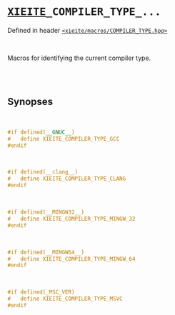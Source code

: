 # [`XIEITE`](../../docs/macros.md)`_COMPILER_TYPE_...`
Defined in header [`<xieite/macros/COMPILER_TYPE.hpp>`](../../include/xieite/macros/COMPILER_TYPE.hpp)

<br/>

Macros for identifying the current compiler type.

<br/><br/>

## Synopses

<br/>

```cpp
#if defined(__GNUC__)
#	define XIEITE_COMPILER_TYPE_GCC
#endif
```

<br/>

```cpp
#if defined(__clang__)
#	define XIEITE_COMPILER_TYPE_CLANG
#endif
```

<br/>

```cpp
#if defined(__MINGW32__)
#	define XIEITE_COMPILER_TYPE_MINGW_32
#endif
```

<br/>

```cpp
#if defined(__MINGW64__)
#	define XIEITE_COMPILER_TYPE_MINGW_64
#endif
```

<br/>

```cpp
#if defined(_MSC_VER)
#	define XIEITE_COMPILER_TYPE_MSVC
#endif
```
